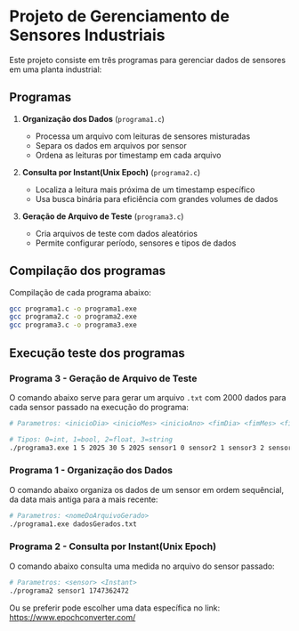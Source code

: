 # Projeto de Gerenciamento de Sensores Industriais

Este projeto consiste em três programas para gerenciar dados de sensores em uma planta industrial:

## Programas

1. **Organização dos Dados** (`programa1.c`)
   - Processa um arquivo com leituras de sensores misturadas
   - Separa os dados em arquivos por sensor
   - Ordena as leituras por timestamp em cada arquivo

2. **Consulta por Instant(Unix Epoch)** (`programa2.c`)
   - Localiza a leitura mais próxima de um timestamp específico
   - Usa busca binária para eficiência com grandes volumes de dados

3. **Geração de Arquivo de Teste** (`programa3.c`)
   - Cria arquivos de teste com dados aleatórios
   - Permite configurar período, sensores e tipos de dados

## Compilação dos programas

Compilação de cada programa abaixo:
```bash
gcc programa1.c -o programa1.exe
gcc programa2.c -o programa2.exe
gcc programa3.c -o programa3.exe
```

## Execução teste dos programas 

### Programa 3 - Geração de Arquivo de Teste

O comando abaixo serve para gerar um arquivo `.txt` com 2000 dados para cada sensor passado na execução do programa:

```bash
# Parametros: <inicioDia> <inicioMes> <inicioAno> <fimDia> <fimMes> <fimAno> <sensor1> <tipo1> ... <sensorN> <tipoN>

# Tipos: 0=int, 1=bool, 2=float, 3=string
./programa3.exe 1 5 2025 30 5 2025 sensor1 0 sensor2 1 sensor3 2 sensor4 3
```

### Programa 1 - Organização dos Dados

O comando abaixo organiza os dados de um sensor em ordem sequêncial, da data mais antiga para a mais recente:

```bash
# Parametros: <nomeDoArquivoGerado>
./programa1.exe dadosGerados.txt 
```

### Programa 2 - Consulta por Instant(Unix Epoch)

O comando abaixo consulta uma medida no arquivo do sensor passado:

```bash
# Parametros: <sensor> <Instant>
./programa2 sensor1 1747362472
```
Ou se preferir pode escolher uma data específica no link:
https://www.epochconverter.com/